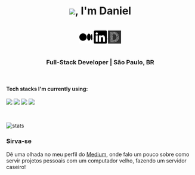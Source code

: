 <div align="center">
 <h1><img src="https://media.giphy.com/media/26ufn24Onjz8w7NxS/giphy.gif" style="height:2em;">, I'm Daniel</h1>
</div>

<br>

<div align="center">
 <a href="https://lombardi-daniel-o.medium.com" target="_blank">
   <img align="center" alt="Daniel Lombardi | Medium" width="35px" src="/static/icons/medium.svg" \>
   </a>

  <a href="https://www.linkedin.com/in/daniel-lombardi/" target="_blank">
    <img align="center" alt="Daniel Lombardi | LinkedIn" width="35px" src="/static/icons/linkedin.svg" \>
    </a>

  <a href="https://www.linkedin.com/in/daniel-lombardi/" target="_blank">
   <img align="center" alt="Daniel Lombardi | Website" width="35px" src="/static/icons/web.png" style="-webkit-filter: grayscale(100%); filter: grayscale(100%);" \>
   </a>

  </div>


<br>

<div align="center">
    <h3>Full-Stack Developer |  São Paulo, BR </h3>
</div>

<br>

#### Tech stacks I'm currently using:
<code><a href="https://www.python.org/" target="_blank"><img height="50" src="https://www.vectorlogo.zone/logos/python/python-ar21.svg"></a></code>
<code><a href="https://www.docker.io/" target="_blank"><img height="50" src="https://www.vectorlogo.zone/logos/docker/docker-ar21.svg"></a></code>
<code><a href="https://www.postgresql.org/" target="_blank"><img height="50" src="https://www.vectorlogo.zone/logos/postgresql/postgresql-horizontal.svg"></a></code>
<code><a href="https://git-scm.com/" target="_blank"><img height="50" src="https://www.vectorlogo.zone/logos/git-scm/git-scm-ar21.svg"></a></code>

<br>

![stats](https://github-readme-stats.vercel.app/api?username=LombardiDaniel&count_private=true&show_icons=true&theme=default)


### Sirva-se
Dê uma olhada no meu perfil do [Medium](https://lombardi-daniel-o.medium.com), onde falo um pouco sobre como servir projetos pessoais com um computador velho, fazendo um servidor caseiro!
